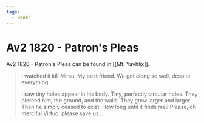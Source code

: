 ```yaml
---
tags:
  - Books
---
```


# Av2 1820 - Patron's Pleas

Av2 1820 - Patron's Pleas can be found in [[Mt. Yavhlix]].

> I watched it kill Mirsu. My best friend. We got along so well, despite everything.
>
> I saw tiny holes appear in his body. Tiny, perfectly circular holes. They pierced him, the ground, and the walls. They grew larger and larger. Then he simply ceased to exist. How long until it finds me? Please, oh merciful Virtuo, please save us...



